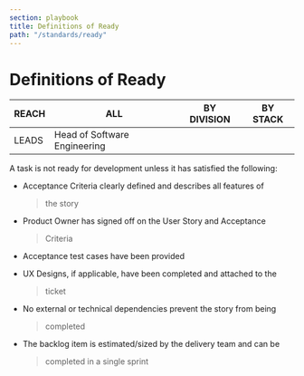 ```yaml
---
section: playbook
title: Definitions of Ready
path: "/standards/ready"
---
```


# Definitions of Ready

| REACH | ALL                          | BY DIVISION | BY STACK |
| ----- | ---------------------------- | ----------- | -------- |
| LEADS | Head of Software Engineering |             |          |

A task is not ready for development unless it has satisfied the
following:

- Acceptance Criteria clearly defined and describes all features of

  > the story

- Product Owner has signed off on the User Story and Acceptance

  > Criteria

- Acceptance test cases have been provided

- UX Designs, if applicable, have been completed and attached to the

  > ticket

- No external or technical dependencies prevent the story from being

  > completed

- The backlog item is estimated/sized by the delivery team and can be
  > completed in a single sprint
